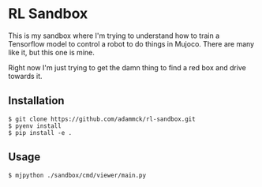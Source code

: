 # RL Sandbox

This is my sandbox where I'm trying to understand how to train a Tensorflow
model to control a robot to do things in Mujoco. There are many like it, but
this one is mine.

Right now I'm just trying to get the damn thing to find a red box and drive
towards it.

## Installation

```console
$ git clone https://github.com/adammck/rl-sandbox.git
$ pyenv install
$ pip install -e .
```

## Usage

```console
$ mjpython ./sandbox/cmd/viewer/main.py
```
